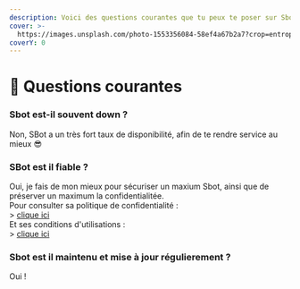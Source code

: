 ```yaml
---
description: Voici des questions courantes que tu peux te poser sur Sbot
cover: >-
  https://images.unsplash.com/photo-1553356084-58ef4a67b2a7?crop=entropy&cs=srgb&fm=jpg&ixid=M3wxOTcwMjR8MHwxfHNlYXJjaHwyfHxjb2xvcnxlbnwwfHx8fDE2ODM4MjU3OTZ8MA&ixlib=rb-4.0.3&q=85
coverY: 0
---
```


# 🙋 Questions courantes

### Sbot est-il souvent down ?

Non, SBot a un très fort taux de disponibilité, afin de te rendre service au mieux 😎

### SBot est il fiable ?

Oui, je fais de mon mieux pour sécuriser un maxium Sbot, ainsi que de préserver un maximum la confidentialitée.\
Pour consulter sa politique de confidentialité :\
\> [clique ici](https://docs.google.com/document/d/1QZHGmnB2AB6DWMTwLgXpNdEkKGfHd7p5iwH-U1sDy7o)\
Et ses conditions d'utilisations :\
\> [clique ici](https://docs.google.com/document/d/1QZHGmnB2AB6DWMTwLgXpNdEkKGfHd7p5iwH-U1sDy7o)

### Sbot est il maintenu et mise à jour régulierement ?

Oui !
